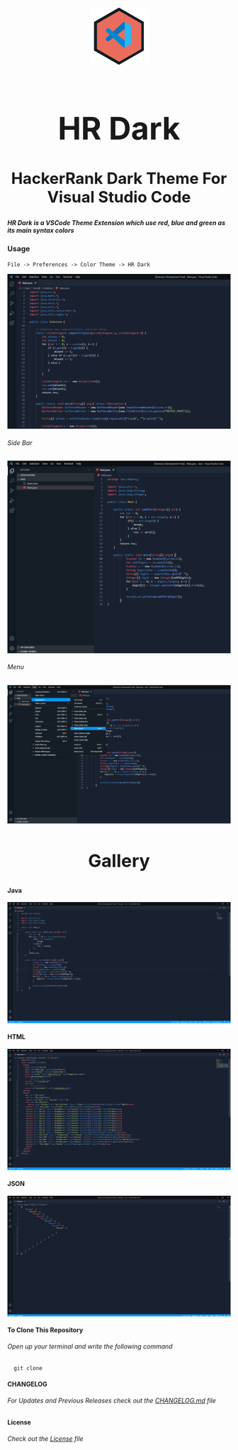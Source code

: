 <p align="center">
<img style="align-items: center" src="./hr-dark.png">
</p>
<div style="align-items:center">
<h1 style="font-size: 70px; text-align:center">HR Dark</h1>

<h2 style="font-size: 35px; text-align: center">HackerRank Dark Theme For Visual Studio Code</h2>
</div>

##### HR Dark is a VSCode Theme Extension which use red, blue and green as its main syntax colors

### Usage

```
File -> Preferences -> Color Theme -> HR Dark
```

![closed](./img/closedSidebar.png)

###### Side Bar

![sidebar](./img/openSidebar.png)

###### Menu

![Menu](./img/openedMenu.png)

<center><h2 style="font-size: 40px">Gallery</h2></center>

#### Java

![Java](./img/java.png)

#### HTML

![html](./img/html.png)

#### JSON

![json](./img/json.png)

#### To Clone This Repository

###### Open up your terminal and write the following command

      git clone

#### CHANGELOG

###### For Updates and Previous Releases check out the [CHANGELOG.md](./CHANGELOG.md) file

#### License

###### Check out the [License](./LICENSE) file
